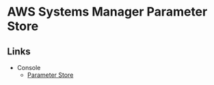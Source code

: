 # AWS Systems Manager Parameter Store

## Links

- Console
  - [Parameter Store](https://us-east-1.console.aws.amazon.com/systems-manager/parameters/?region=us-east-1&tab=Table)
